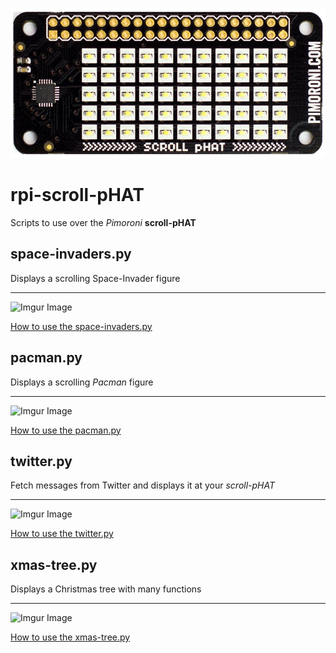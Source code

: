 
![Alt text](./scroll-pHAT_Board.jpg?raw=true "Pimoroni scroll-pHAT")

# rpi-scroll-pHAT
Scripts to use over the *Pimoroni* **scroll-pHAT**

## space-invaders.py
Displays a scrolling Space-Invader figure
_____________________________________________

![Imgur Image](http://i.imgur.com/x8ZZOrJ.gif)

[How to use the space-invaders.py](space-invader/README.md)

## pacman.py
Displays a scrolling *Pacman* figure
_____________________________________________

![Imgur Image](http://i.imgur.com/aouZp2E.gif)

[How to use the pacman.py](pacman/README.md)

## twitter.py
Fetch messages from Twitter and displays it at your *scroll-pHAT*
_____________________________________________

![Imgur Image](http://i.imgur.com/qj4PWU8.gif)

[How to use the twitter.py](twitter/README.md)

## xmas-tree.py
Displays a Christmas tree with many functions
_____________________________________________

![Imgur Image](http://i.imgur.com/ahaETH5.gif)

[How to use the xmas-tree.py](xmas-tree/README.md)
